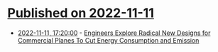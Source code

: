 # [Published on 2022-11-11](index.md)

* [2022-11-11, 17:20:00](https://tech.slashdot.org/story/22/11/11/0852202/engineers-explore-radical-new-designs-for-commercial-planes-to-cut-energy-consumption-and-emission?utm_source=rss1.0mainlinkanon&utm_medium=feed) - [Engineers Explore Radical New Designs for Commercial Planes To Cut Energy Consumption and Emission](https://tech.slashdot.org/story/22/11/11/0852202/engineers-explore-radical-new-designs-for-commercial-planes-to-cut-energy-consumption-and-emission?utm_source=rss1.0mainlinkanon&utm_medium=feed)

